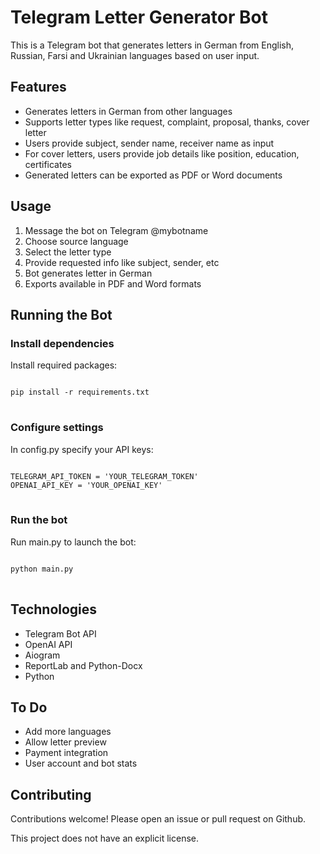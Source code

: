 <!DOCTYPE html>
<html>
<head>
  <title>Telegram Letter Generator Bot</title>
</head>
<body>

<h1>Telegram Letter Generator Bot</h1>

<p>This is a Telegram bot that generates letters in German from English, Russian, Farsi and Ukrainian languages based on user input.</p>

<h2>Features</h2>

<ul>
  <li>Generates letters in German from other languages</li>
  <li>Supports letter types like request, complaint, proposal, thanks, cover letter</li>
  <li>Users provide subject, sender name, receiver name as input</li>
  <li>For cover letters, users provide job details like position, education, certificates</li>
  <li>Generated letters can be exported as PDF or Word documents</li>
</ul>

<h2>Usage</h2>

<ol>
  <li>Message the bot on Telegram @mybotname</li>
  <li>Choose source language</li>
  <li>Select the letter type</li>
  <li>Provide requested info like subject, sender, etc</li>
  <li>Bot generates letter in German</li>
  <li>Exports available in PDF and Word formats</li>  
</ol>

<h2>Running the Bot</h2>

<h3>Install dependencies</h3>

<p>Install required packages:</p>

<pre>
<code>
pip install -r requirements.txt
</code>
</pre>

<h3>Configure settings</h3>

<p>In config.py specify your API keys:</p>

<pre>
<code>
TELEGRAM_API_TOKEN = 'YOUR_TELEGRAM_TOKEN'
OPENAI_API_KEY = 'YOUR_OPENAI_KEY' 
</code>
</pre>

<h3>Run the bot</h3>

<p>Run main.py to launch the bot:</p>

<pre>
<code>  
python main.py
</code>
</pre>

<h2>Technologies</h2>

<ul>
  <li>Telegram Bot API</li>
  <li>OpenAI API</li>
  <li>Aiogram</li>
  <li>ReportLab and Python-Docx</li>
  <li>Python</li>
</ul>

<h2>To Do</h2>

<ul>
  <li>Add more languages</li>
  <li>Allow letter preview</li>
  <li>Payment integration</li> 
  <li>User account and bot stats</li>
</ul>

<h2>Contributing</h2>

<p>Contributions welcome! Please open an issue or pull request on Github.</p>

<p>This project does not have an explicit license.</p>

</body>
</html>
